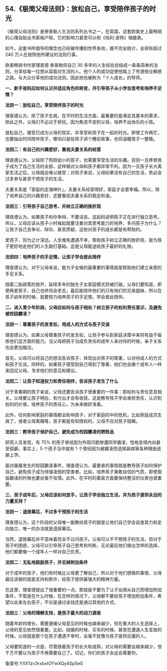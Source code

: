 ## 54.《极简父母法则》：放松自己，享受陪伴孩子的时光
《极简父母法则》是泰普勒人生法则系列丛书之一，在英国，这套欧美史上最畅销的心理自助丛书家喻户晓，它的影响力甚至可以和《哈利·波特》相媲美。


如今，这套书所倡导的理念也已经被传播到世界各地，据不完全统计，全球有超过 240 万人在按照他所建议的法则行事。


欧美畅销书作家理查德·泰普勒将自己 30 多年的人生经验总结成一条条简单的法则，分享给每一位想从容面对生活的人。他个人的成功促使他踏上了传道授业解惑之路，与大众分享他的成功法则，因此他也被称为「个人成长」的导师。


**一、新手爸妈应如何认识并适应角色的转变，并引导孩子从小学会思考和培养手足情？**


**法则一：放松自己，享受陪伴孩子的时光**


理查德认为，除了孩子生病，在平时的生活方面，最重要的是满足其基本的需求，除此之外，父母们不必过于担忧。因为焦虑不安的父母，培养不出快乐的小孩。


放松自己，接受已成为父母的现实，并享受和孩子在一起的时光。即使工作再忙，也要抽出时间陪伴孩子，哪怕只是给孩子讲个睡前故事，也将温暖孩子一整晚。


**法则二：有自己的兴趣爱好，重视夫妻关系的经营**


理查德认为，父母除了照顾幼小的孩子，也需要享受生活的乐趣。否则一旦养育孩子成为了自己生活的全部，这样做对父母和孩子都非常不利。因为一旦孩子长大离家生活之后，父母就会难以接受；对孩子来说，父母如果没有自己的生活，势必会过多参与甚至干预孩子的生活。


夫妻关系是「家庭的定海神针」，夫妻关系经营得好，家庭才会更幸福。所以，除了培养自己的兴趣爱好，还要重视夫妻关系的稳定和谐。


**法则三：引导孩子自己思考，并树立正确的挫折观**


理查德认为，如果孩子和你争辩，不要沮丧，这起码说明孩子正在进行独立思考。所以，父母应该从孩子小时候起就要注重对其思考能力的培养，多问孩子为什么？让孩子自己去争论、辩论、甚至质疑，这些对孩子的成长都是有帮助的。


爱孩子，则为之计深远。人生难免遭遇不幸，帮助孩子树立正确的挫折观，是为孩子更好地走他们的人生路打基础。这是父母能送给孩子最好的礼物。


**法则四：培养孩子的手足情，让孩子学会彼此陪伴**


理查德认为，对于父母来说，能为子女做的最重要的事情就是帮助他们建立亲密的手足关系。


随着二胎政策的放开，延续多年的独生子女家庭模式将被打破。父母们要知道，即使再爱孩子，自己也终将会老去，最后能陪伴他们的只有他们的兄弟姐妹，所以在孩子幼年的时候，就要努力培养孩子的手足情，学会彼此陪伴。


**二、进入青少年阶段，父母应如何与孩子相处？树立孩子的权利责任意识，及避免被校园霸凌？**


**法则一：尊重孩子的发言权，用成人的方式与孩子交谈**


理查德认为，如果父母尊重孩子的发言权，让孩子参与到家庭决策中来将有益于锻炼他们这方面的能力。当父母把孩子当成负责任的成年人来对待的时候，亲子关系也会更加融洽。


首先，父母可以将自己的想法告诉孩子，体现出对孩子的尊重，以对待成人的方式和孩子交谈。同样的，如果孩子感受到自己得到了尊重，他们也会像个成年人一样来回应父母，寻求他们的意见和建议。


**法则二：让孩子知道权力和责任相伴，告诉孩子发生了什么**


对于青春期的孩子来说，父母还要告诉孩子很重要的一件事：即权利与责任息息相关。父母要让孩子明白，有付出才会有收获。这是教导孩子学会承担责任，认识到权利的价值，培养孩子的责任心，为未来做好准备。


此外，任何影响家庭的事情都会影响孩子，对于家庭的中的危机，比如家庭成员生病了，或者父母离婚等，孩子都是有知情权的，父母不应对孩子隐瞒。


**法则三：教导孩子保护自己，避免成为校园霸凌的牺牲品**


研究人员发现，有 75% 的孩子曾经因为外观问题惨遭同学霸凌，性格变得内向甚至孤僻。事实上，5 个孩子当中就有 1 个曾经因为被霸凌而选择装病等各种理由逃避上学。


面对屡屡发生的校园霸凌事件，理查德认为，最要紧的事情就是教导孩子如何保护自己，避免孩子成为恃强凌弱的受害者。比如，培养孩子勇敢自信的气质，即使面临霸凌的时候也要丝毫不怯懦。此外，在平时的着装方面要保持整洁的仪表也很重要。


**三、孩子成年后，父母应该如何放手，让孩子学会独立生活，并为孩子提供永远的力量支持？**


**法则一：退居幕后，不过多干预孩子的生活**


理查德认为，这个阶段的父母唯一能教给孩子的就是让他们自己学会自食其力和走向独立，唯一的办法就是退居幕后。


当然，退居幕后并不意味着完全不过问孩子。父母可以不干预孩子的生活，但对于孩子的困惑，父母可以引导孩子自己思考和判断，无论最后他们做出怎样的选择，他们都要像一个成年人一样对自己负责。


**法则二：无私地鼓励孩子，并去掉附加条件**


对于成年的孩子，他们有时候比父母更了解自己，所以对于他们想做的事情，父母最应该做的就是支持和默许，给孩子提供最强大的精神力量。


在这里，理查德提出了很重要的一点。那就是不要为了让子女顺从自己而增加附加条件，不管是在什么时候，在怎样的情况下，父母都不要给孩子增加附加条件，希望以此来左右孩子，不论是通过金钱还是通过其他的方式。


**法则三：父母的理解支持，是孩子最大的动力源泉**


随着年龄的增长，需要遵循父母意见的时候也越来越少，但在重大的人生选择上，父母的意见依然很重要。比如，结婚的时候、买车的时候，甚至在遭遇人生变故的时候。父母就是那个在孩子遭遇不幸时，会毫不犹豫为孩子提供后援的人。


父母要知道的一点是，尽管随着孩子的长大和成熟，对父母的需要会越来越少，但千万不要以为孩子不再需要自己了。切记，你们的孩子永远会需要你。


备案号:YXX1zv3rxbxtOYwXQy4Sp5eG

